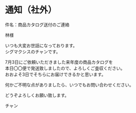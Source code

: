 <h1>通知（社外）</h1>

件名：商品カタログ送付のご連絡

林様

いつも大変お世話になっております。<br>
シグマクシスのチャンです。

7月3日にご依頼いただきました来年度の商品カタログを<br>
本日〇〇便で発送致しましたので、よろしくご査収ください。<br>
おおよそ3日でそちらにお届けできるかと思います。<br>

何かご不明な点がありましたら、いつでもお問い合わせください。

どうぞよろしくお願い致します。

チャン